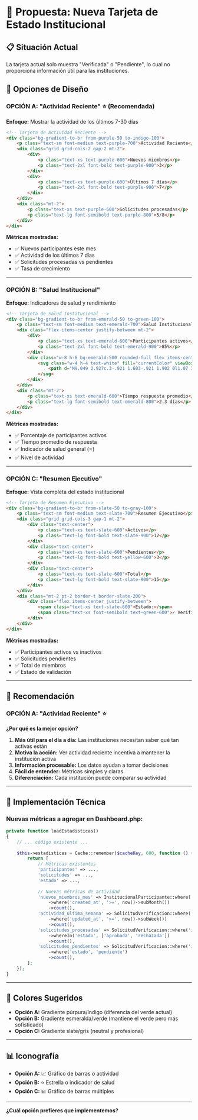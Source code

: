 # 🎯 Propuesta: Nueva Tarjeta de Estado Institucional

## 📋 **Situación Actual**
La tarjeta actual solo muestra "Verificada" o "Pendiente", lo cual no proporciona información útil para las instituciones.

## 🎨 **Opciones de Diseño**

### **OPCIÓN A: "Actividad Reciente"** ⭐ (Recomendada)
**Enfoque:** Mostrar la actividad de los últimos 7-30 días

```html
<!-- Tarjeta de Actividad Reciente -->
<div class="bg-gradient-to-br from-purple-50 to-indigo-100">
    <p class="text-sm font-medium text-purple-700">Actividad Reciente</p>
    <div class="grid grid-cols-2 gap-2 mt-2">
        <div>
            <p class="text-xs text-purple-600">Nuevos miembros</p>
            <p class="text-2xl font-bold text-purple-900">3</p>
        </div>
        <div>
            <p class="text-xs text-purple-600">Últimos 7 días</p>
            <p class="text-2xl font-bold text-purple-900">7</p>
        </div>
    </div>
    <div class="mt-2">
        <p class="text-xs text-purple-600">Solicitudes procesadas</p>
        <p class="text-lg font-semibold text-purple-800">5/8</p>
    </div>
</div>
```

**Métricas mostradas:**
- ✅ Nuevos participantes este mes
- ✅ Actividad de los últimos 7 días
- ✅ Solicitudes procesadas vs pendientes
- ✅ Tasa de crecimiento

---

### **OPCIÓN B: "Salud Institucional"**
**Enfoque:** Indicadores de salud y rendimiento

```html
<!-- Tarjeta de Salud Institucional -->
<div class="bg-gradient-to-br from-emerald-50 to-green-100">
    <p class="text-sm font-medium text-emerald-700">Salud Institucional</p>
    <div class="flex items-center justify-between mt-2">
        <div>
            <p class="text-xs text-emerald-600">Participantes activos</p>
            <p class="text-2xl font-bold text-emerald-900">85%</p>
        </div>
        <div class="w-8 h-8 bg-emerald-500 rounded-full flex items-center justify-center">
            <svg class="w-4 h-4 text-white" fill="currentColor" viewBox="0 0 20 20">
                <path d="M9.049 2.927c.3-.921 1.603-.921 1.902 0l1.07 3.292a1 1 0 00.95.69h3.462c.969 0 1.371 1.24.588 1.81l-2.8 2.034a1 1 0 00-.364 1.118l1.07 3.292c.3.921-.755 1.688-1.54 1.118l-2.8-2.034a1 1 0 00-1.175 0l-2.8 2.034c-.784.57-1.838-.197-1.539-1.118l1.07-3.292a1 1 0 00-.364-1.118L2.98 8.72c-.783-.57-.38-1.81.588-1.81h3.461a1 1 0 00.951-.69l1.07-3.292z"/>
            </svg>
        </div>
    </div>
    <div class="mt-2">
        <p class="text-xs text-emerald-600">Tiempo respuesta promedio</p>
        <p class="text-lg font-semibold text-emerald-800">2.3 días</p>
    </div>
</div>
```

**Métricas mostradas:**
- ✅ Porcentaje de participantes activos
- ✅ Tiempo promedio de respuesta
- ✅ Indicador de salud general (⭐)
- ✅ Nivel de actividad

---

### **OPCIÓN C: "Resumen Ejecutivo"**
**Enfoque:** Vista completa del estado institucional

```html
<!-- Tarjeta de Resumen Ejecutivo -->
<div class="bg-gradient-to-br from-slate-50 to-gray-100">
    <p class="text-sm font-medium text-slate-700">Resumen Ejecutivo</p>
    <div class="grid grid-cols-3 gap-1 mt-2">
        <div class="text-center">
            <p class="text-xs text-slate-600">Activos</p>
            <p class="text-lg font-bold text-slate-900">12</p>
        </div>
        <div class="text-center">
            <p class="text-xs text-slate-600">Pendientes</p>
            <p class="text-lg font-bold text-yellow-600">3</p>
        </div>
        <div class="text-center">
            <p class="text-xs text-slate-600">Total</p>
            <p class="text-lg font-bold text-slate-900">15</p>
        </div>
    </div>
    <div class="mt-2 pt-2 border-t border-slate-200">
        <div class="flex items-center justify-between">
            <span class="text-xs text-slate-600">Estado:</span>
            <span class="text-xs font-semibold text-green-600">✓ Verificada</span>
        </div>
    </div>
</div>
```

**Métricas mostradas:**
- ✅ Participantes activos vs inactivos
- ✅ Solicitudes pendientes
- ✅ Total de miembros
- ✅ Estado de validación

---

## 🎯 **Recomendación**

### **OPCIÓN A: "Actividad Reciente"** ⭐

**¿Por qué es la mejor opción?**

1. **Más útil para el día a día:** Las instituciones necesitan saber qué tan activas están
2. **Motiva la acción:** Ver actividad reciente incentiva a mantener la institución activa
3. **Información procesable:** Los datos ayudan a tomar decisiones
4. **Fácil de entender:** Métricas simples y claras
5. **Diferenciación:** Cada institución puede comparar su actividad

---

## 🔧 **Implementación Técnica**

### **Nuevas métricas a agregar en Dashboard.php:**

```php
private function loadEstadisticas()
{
    // ... código existente ...
    
    $this->estadisticas = Cache::remember($cacheKey, 600, function () {
        return [
            // Métricas existentes
            'participantes' => ...,
            'solicitudes' => ...,
            'estado' => ...,
            
            // Nuevas métricas de actividad
            'nuevos_miembros_mes' => InstitucionalParticipante::where('institucion_id', $this->institucion->id)
                ->where('created_at', '>=', now()->subMonth())
                ->count(),
            'actividad_ultima_semana' => SolicitudVerificacion::where('institucion_id', $this->institucion->id)
                ->where('updated_at', '>=', now()->subWeek())
                ->count(),
            'solicitudes_procesadas' => SolicitudVerificacion::where('institucion_id', $this->institucion->id)
                ->whereIn('estado', ['aprobada', 'rechazada'])
                ->count(),
            'solicitudes_pendientes' => SolicitudVerificacion::where('institucion_id', $this->institucion->id)
                ->where('estado', 'pendiente')
                ->count(),
        ];
    });
}
```

---

## 🎨 **Colores Sugeridos**

- **Opción A:** Gradiente púrpura/índigo (diferencia del verde actual)
- **Opción B:** Gradiente esmeralda/verde (mantiene el verde pero más sofisticado)
- **Opción C:** Gradiente slate/gris (neutral y profesional)

---

## 📊 **Iconografía**

- **Opción A:** 📈 Gráfico de barras o actividad
- **Opción B:** ⭐ Estrella o indicador de salud
- **Opción C:** 📊 Gráfico de barras múltiples

---

**¿Cuál opción prefieres que implementemos?**












